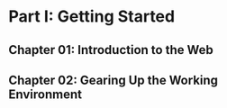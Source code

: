 # Part I: Getting Started

## Chapter 01: Introduction to the Web
## Chapter 02: Gearing Up the Working Environment
